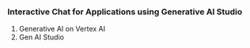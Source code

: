 ### Interactive Chat for Applications using Generative AI Studio

1. Generative AI on Vertex AI
2. Gen AI Studio

